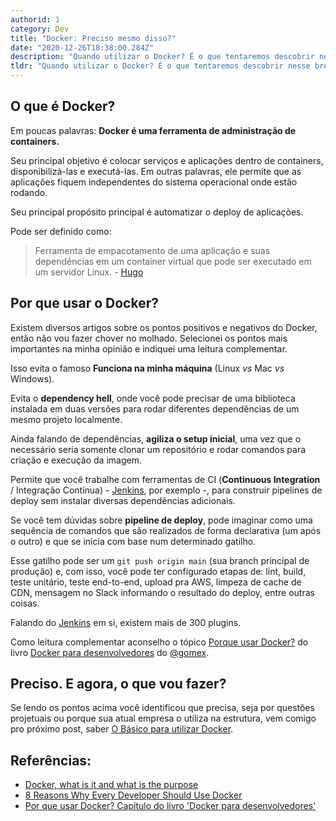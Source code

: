 ```yaml
---
authorid: 1
category: Dev
title: "Docker: Preciso mesmo disso?"
date: "2020-12-26T18:38:00.284Z"
description: "Quando utilizar o Docker? É o que tentaremos descobrir nesse breve artigo."
tldr: "Quando utilizar o Docker? É o que tentaremos descobrir nesse breve artigo."
---
```


## O que é Docker?

Em poucas palavras: **Docker é uma ferramenta de administração de containers.**

Seu principal objetivo é colocar serviços e aplicações dentro de containers, disponibilizá-las e executá-las. Em outras palavras, ele permite que as aplicações fiquem independentes do sistema operacional onde estão rodando.

Seu principal propósito principal é automatizar o deploy de aplicações.

Pode ser definido como:

> Ferramenta de empacotamento de uma aplicação e suas dependências em um container virtual que pode ser executado em um servidor Linux. - [Hugo](https://www.youtube.com/watch?v=hCMcQfGb4cA)

## Por que usar o Docker? 

Existem diversos artigos sobre os pontos positivos e negativos do Docker, então não vou fazer chover no molhado. Selecionei os pontos mais importantes na minha opinião e indiquei uma leitura complementar.

Isso evita o famoso **Funciona na minha máquina** (Linux *vs* Mac *vs* Windows).

Evita o **dependency hell**, onde você pode precisar de uma biblioteca instalada em duas versões para rodar diferentes dependências de um mesmo projeto localmente.

Ainda falando de dependências, **agiliza o setup inicial**, uma vez que o necessário seria somente clonar um repositório e rodar comandos para criação e execução da imagem.

Permite que você trabalhe com ferramentas de CI (**Continuous Integration** / Integração Contínua) - [Jenkins](https://stackshare.io/jenkins), por exemplo -, para construir pipelines de deploy sem instalar diversas dependências adicionais. 

Se você tem dúvidas sobre **pipeline de deploy**, pode imaginar como uma sequência de comandos que são realizados de forma declarativa (um após o outro) e que se inicia com base num determinado gatilho. 

Esse gatilho pode ser um `git push origin main` (sua branch principal de produção) e, com isso, você pode ter configurado etapas de: lint, build, teste unitário, teste end-to-end, upload pra AWS, limpeza de cache de CDN, mensagem no Slack informando o resultado do deploy, entre outras coisas.

Falando do [Jenkins](https://www.jenkins.io/) em si, existem mais de 300 plugins.

Como leitura complementar aconselho o tópico [Porque usar Docker?](https://stack.desenvolvedor.expert/appendix/docker/porque.html) do livro [Docker para desenvolvedores](https://github.com/gomex/docker-para-desenvolvedores) do [@gomex](https://twitter.com/gomex).

## Preciso. E agora, o que vou fazer?

Se lendo os pontos acima você identificou que precisa, seja por questões projetuais ou porque sua atual empresa o utiliza na estrutura, vem comigo pro próximo post, saber [O Básico para utilizar Docker](/docker-guia-de-sobrevivencia).


## Referências:

- [Docker, what is it and what is the purpose](https://stackoverflow.com/questions/28089344/docker-what-is-it-and-what-is-the-purpose)
- [8 Reasons Why Every Developer Should Use Docker](https://medium.com/swlh/8-reasons-why-every-developer-should-use-docker-and-you-wont-believe-5-c71f8a58cd83)
- [Por que usar Docker? Capítulo do livro 'Docker para desenvolvedores'](https://stack.desenvolvedor.expert/appendix/docker/porque.html)
